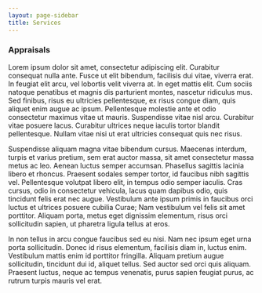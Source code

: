 ```yaml
---
layout: page-sidebar
title: Services
---
```


### Appraisals

Lorem ipsum dolor sit amet, consectetur adipiscing elit. Curabitur consequat nulla ante. Fusce ut elit bibendum, facilisis dui vitae, viverra erat. In feugiat elit arcu, vel lobortis velit viverra at. In eget mattis elit. Cum sociis natoque penatibus et magnis dis parturient montes, nascetur ridiculus mus. Sed finibus, risus eu ultricies pellentesque, ex risus congue diam, quis aliquet enim augue ac ipsum. Pellentesque molestie ante et odio consectetur maximus vitae ut mauris. Suspendisse vitae nisl arcu. Curabitur vitae posuere lacus. Curabitur ultrices neque iaculis tortor blandit pellentesque. Nullam vitae nisi ut erat ultricies consequat quis nec risus.

Suspendisse aliquam magna vitae bibendum cursus. Maecenas interdum, turpis et varius pretium, sem erat auctor massa, sit amet consectetur massa metus ac leo. Aenean luctus semper accumsan. Phasellus sagittis lacinia libero et rhoncus. Praesent sodales semper tortor, id faucibus nibh sagittis vel. Pellentesque volutpat libero elit, in tempus odio semper iaculis. Cras cursus, odio in consectetur vehicula, lacus quam dapibus odio, quis tincidunt felis erat nec augue. Vestibulum ante ipsum primis in faucibus orci luctus et ultrices posuere cubilia Curae; Nam vestibulum vel felis sit amet porttitor. Aliquam porta, metus eget dignissim elementum, risus orci sollicitudin sapien, ut pharetra ligula tellus at eros.

In non tellus in arcu congue faucibus sed eu nisi. Nam nec ipsum eget urna porta sollicitudin. Donec id risus elementum, facilisis diam in, luctus enim. Vestibulum mattis enim id porttitor fringilla. Aliquam pretium augue sollicitudin, tincidunt dui id, aliquet tellus. Sed auctor sed orci quis aliquam. Praesent luctus, neque ac tempus venenatis, purus sapien feugiat purus, ac rutrum turpis mauris vel erat.

